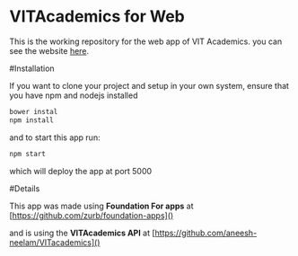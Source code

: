 # VITAcademics for Web

This is the working repository for the web app of VIT Academics.
you can see the website [here](vitacademics-web.herokuapps.com).

#Installation

If you want to clone your project and setup in your own system, ensure that you have npm and nodejs installed

```bash
bower instal
npm install
```

and to start this app run:

```bash
npm start
```

which will deploy the app at port 5000

#Details

This app was made using **Foundation For apps** at [https://github.com/zurb/foundation-apps]()

and is using the **VITAcademics API** at  [https://github.com/aneesh-neelam/VITacademics]()
